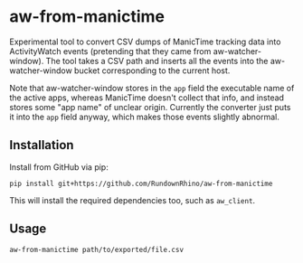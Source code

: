 # aw-from-manictime
Experimental tool to convert CSV dumps of ManicTime tracking data into ActivityWatch events (pretending that they came from aw-watcher-window). The tool takes a CSV path and inserts all the events into the aw-watcher-window bucket corresponding to the current host.

Note that aw-watcher-window stores in the `app` field the executable name of the active apps, whereas ManicTime doesn't collect that info, and instead stores some "app name" of unclear origin. Currently the converter just puts it into the `app` field anyway, which makes those events slightly abnormal.

## Installation
Install from GitHub via pip:
```
pip install git+https://github.com/RundownRhino/aw-from-manictime
```
This will install the required dependencies too, such as `aw_client`.

## Usage
```
aw-from-manictime path/to/exported/file.csv
```